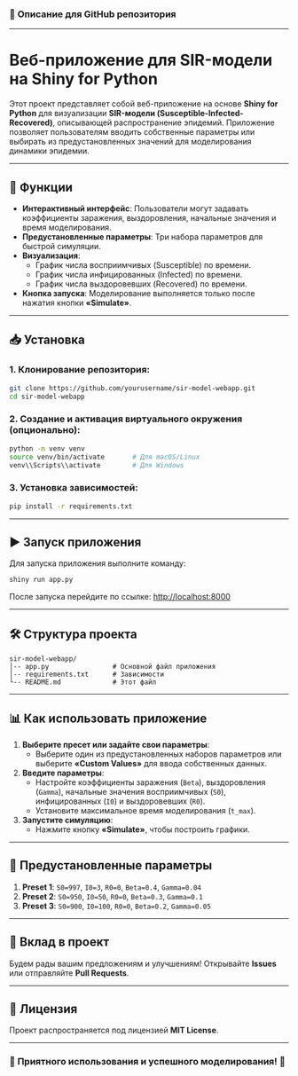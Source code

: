 ### 📄 **Описание для GitHub репозитория**

---

# Веб-приложение для SIR-модели на Shiny for Python

Этот проект представляет собой веб-приложение на основе **Shiny for Python** для визуализации **SIR-модели (Susceptible-Infected-Recovered)**, описывающей распространение эпидемий. Приложение позволяет пользователям вводить собственные параметры или выбирать из предустановленных значений для моделирования динамики эпидемии.

---

## 🚀 **Функции**

- **Интерактивный интерфейс**: Пользователи могут задавать коэффициенты заражения, выздоровления, начальные значения и время моделирования.
- **Предустановленные параметры**: Три набора параметров для быстрой симуляции.
- **Визуализация**:
  - График числа восприимчивых (Susceptible) по времени.
  - График числа инфицированных (Infected) по времени.
  - График числа выздоровевших (Recovered) по времени.
- **Кнопка запуска**: Моделирование выполняется только после нажатия кнопки **«Simulate»**.

---

## 📥 **Установка**

### 1. Клонирование репозитория:

```bash
git clone https://github.com/yourusername/sir-model-webapp.git
cd sir-model-webapp
```

### 2. Создание и активация виртуального окружения (опционально):

```bash
python -m venv venv
source venv/bin/activate       # Для macOS/Linux
venv\\Scripts\\activate        # Для Windows
```

### 3. Установка зависимостей:

```bash
pip install -r requirements.txt
```

---

## ▶️ **Запуск приложения**

Для запуска приложения выполните команду:

```bash
shiny run app.py
```

После запуска перейдите по ссылке: [http://localhost:8000](http://localhost:8000)

---

## 🛠️ **Структура проекта**

```
sir-model-webapp/
│-- app.py                # Основной файл приложения
│-- requirements.txt      # Зависимости
└-- README.md             # Этот файл
```

---

## 📊 **Как использовать приложение**

1. **Выберите пресет или задайте свои параметры**:
   - Выберите один из предустановленных наборов параметров или выберите **«Custom Values»** для ввода собственных данных.
2. **Введите параметры**:
   - Настройте коэффициенты заражения (`Beta`), выздоровления (`Gamma`), начальные значения восприимчивых (`S0`), инфицированных (`I0`) и выздоровевших (`R0`).
   - Установите максимальное время моделирования (`t_max`).
3. **Запустите симуляцию**:
   - Нажмите кнопку **«Simulate»**, чтобы построить графики.

---

## 📝 **Предустановленные параметры**

1. **Preset 1**: `S0=997`, `I0=3`, `R0=0`, `Beta=0.4`, `Gamma=0.04`
2. **Preset 2**: `S0=950`, `I0=50`, `R0=0`, `Beta=0.3`, `Gamma=0.1`
3. **Preset 3**: `S0=900`, `I0=100`, `R0=0`, `Beta=0.2`, `Gamma=0.05`

---

## 🤝 **Вклад в проект**

Будем рады вашим предложениям и улучшениям! Открывайте **Issues** или отправляйте **Pull Requests**.

---

## 📜 **Лицензия**

Проект распространяется под лицензией **MIT License**.

---

### 🌟 **Приятного использования и успешного моделирования!** 🌟
